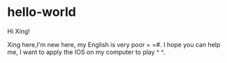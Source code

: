 # hello-world

Hi Xing!

Xing here,I'm new here, my English is very poor = =#.
I hope you can help me, I want to apply the IOS on my computer to play ^ ^.
